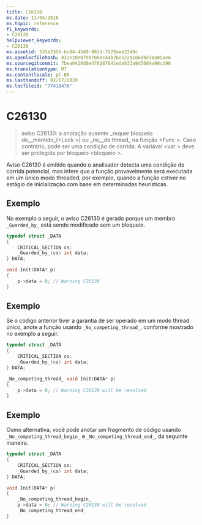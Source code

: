 ```yaml
---
title: C26130
ms.date: 11/04/2016
ms.topic: reference
f1_keywords:
- C26130
helpviewer_keywords:
- C26130
ms.assetid: 535e2356-bc84-4549-983d-7d29aee2249c
ms.openlocfilehash: 831e20e07907068c44b2be5229166dbe30a05ae6
ms.sourcegitcommit: 7bea0420d0e476287641edeb33a9d5689a98cb98
ms.translationtype: MT
ms.contentlocale: pt-BR
ms.lasthandoff: 02/17/2020
ms.locfileid: "77418476"
---
```

# <a name="c26130"></a>C26130

> aviso C26130: a anotação ausente \_requer bloqueio de\_\_mantido\_(\<Lock >) ou \_no\_\_de thread\_ na função \<Func >. Caso contrário, pode ser uma condição de corrida. A variável \<var > deve ser protegida por bloqueio \<bloqueio >.

Aviso C26130 é emitido quando o analisador detecta uma condição de corrida potencial, mas infere que a função provavelmente será executada em um único modo threaded, por exemplo, quando a função estiver no estágio de inicialização com base em determinadas heurísticas.

## <a name="example"></a>Exemplo

No exemplo a seguir, o aviso C26130 é gerado porque um membro `_Guarded_by_` está sendo modificado sem um bloqueio.

```cpp
typedef struct _DATA
{
    CRITICAL_SECTION cs;
    _Guarded_by_(cs) int data;
} DATA;

void Init(DATA* p)
{
    p->data = 0; // Warning C26130
}
```

## <a name="example"></a>Exemplo

Se o código anterior tiver a garantia de ser operado em um modo thread único, anote a função usando `_No_competing_thread_`, conforme mostrado no exemplo a seguir.

```cpp
typedef struct _DATA
{
    CRITICAL_SECTION cs;
    _Guarded_by_(cs) int data;
} DATA;

_No_competing_thread_ void Init(DATA* p)
{
    p->data = 0; // Warning C26130 will be resolved
}
```

## <a name="example"></a>Exemplo

Como alternativa, você pode anotar um fragmento de código usando `_No_competing_thread_begin_` e `_No_competing_thread_end_`, da seguinte maneira.

```cpp
typedef struct _DATA
{
    CRITICAL_SECTION cs;
    _Guarded_by_(cs) int data;
} DATA;

void Init(DATA* p)
{
    _No_competing_thread_begin_
    p->data = 0; // Warning C26130 will be resolved
    _No_competing_thread_end_
}
```
